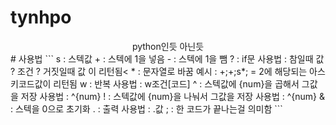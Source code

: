 # tynhpo
<div align="center">
  python인듯 아닌듯
</div>
# 사용법
```
s : 스텍값
+ : 스텍에 1을 넣음
- : 스텍에 1을 뺌
? : if문 사용법 : 참일때 값 ? 조건 ? 거짓일때 값 이 리턴됨<
* : 문자열로 바꿈 예시 : +;+;s*; = 2에 해당되는 아스키코드값이 리턴됨
w : 반복 사용법 : w조건[코드]
^ : 스텍값에 {num}을 곱해서 그값을 저장 사용법 : ^{num}
! : 스텍값에 {num}을 나눠서 그값을 저장 사용법 : ^{num}
& : 스텍을 0으로 초기화
. : 출력 사용법 : .값
; : 한 코드가 끝나는걸 의미함
```
